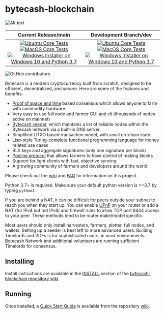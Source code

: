 # bytecash-blockchain

![Alt text](https://www.bytecash.net/img/bytecash_logo.svg)

| Current Release/main | Development Branch/dev |
|         :---:          |          :---:         |
| [![Ubuntu Core Tests](https://github.com/Bytecash-Network/bytecash-blockchain/actions/workflows/build-test-ubuntu-core.yml/badge.svg)](https://github.com/Bytecash-Network/bytecash-blockchain/actions/workflows/build-test-ubuntu-core.yml) [![MacOS Core Tests](https://github.com/Bytecash-Network/bytecash-blockchain/actions/workflows/build-test-macos-core.yml/badge.svg)](https://github.com/Bytecash-Network/bytecash-blockchain/actions/workflows/build-test-macos-core.yml) [![Windows Installer on Windows 10 and Python 3.7](https://github.com/Bytecash-Network/bytecash-blockchain/actions/workflows/build-windows-installer.yml/badge.svg)](https://github.com/Bytecash-Network/bytecash-blockchain/actions/workflows/build-windows-installer.yml)  |  [![Ubuntu Core Tests](https://github.com/Bytecash-Network/bytecash-blockchain/actions/workflows/build-test-ubuntu-core.yml/badge.svg?branch=dev)](https://github.com/Bytecash-Network/bytecash-blockchain/actions/workflows/build-test-ubuntu-core.yml) [![MacOS Core Tests](https://github.com/Bytecash-Network/bytecash-blockchain/actions/workflows/build-test-macos-core.yml/badge.svg?branch=dev)](https://github.com/Bytecash-Network/bytecash-blockchain/actions/workflows/build-test-macos-core.yml) [![Windows Installer on Windows 10 and Python 3.7](https://github.com/Bytecash-Network/bytecash-blockchain/actions/workflows/build-windows-installer.yml/badge.svg?branch=dev)](https://github.com/Bytecash-Network/bytecash-blockchain/actions/workflows/build-windows-installer.yml) |

![GitHub contributors](https://img.shields.io/github/contributors/Bytecash-Network/bytecash-blockchain?logo=GitHub)

Bytecash is a modern cryptocurrency built from scratch, designed to be efficient, decentralized, and secure. Here are some of the features and benefits:
* [Proof of space and time](https://docs.google.com/document/d/1tmRIb7lgi4QfKkNaxuKOBHRmwbVlGL4f7EsBDr_5xZE/edit) based consensus which allows anyone to farm with commodity hardware
* Very easy to use full node and farmer GUI and cli (thousands of nodes active on mainnet)
* [Bytecash seeder](https://github.com/Bytecash-Network/bytecash-blockchain/wiki/Bytecash-Seeder-User-Guide), which maintains a list of reliable nodes within the Bytecash network via a built-in DNS server.
* Simplified UTXO based transaction model, with small on-chain state
* Lisp-style Turing-complete functional [programming language](https://chialisp.com/) for money related use cases
* BLS keys and aggregate signatures (only one signature per block)
* [Pooling protocol](https://github.com/Bytecash-Network/bytecash-blockchain/wiki/Pooling-User-Guide) that allows farmers to have control of making blocks
* Support for light clients with fast, objective syncing
* A growing community of farmers and developers around the world

Please check out the [wiki](https://github.com/Bytecash-Network/bytecash-blockchain/wiki)
and [FAQ](https://github.com/Bytecash-Network/bytecash-blockchain/wiki/FAQ) for
information on this project.

Python 3.7+ is required. Make sure your default python version is >=3.7
by typing `python3`.

If you are behind a NAT, it can be difficult for peers outside your subnet to
reach you when they start up. You can enable
[UPnP](https://www.homenethowto.com/ports-and-nat/upnp-automatic-port-forward/)
on your router or add a NAT (for IPv4 but not IPv6) and firewall rules to allow
TCP port 8444 access to your peer.
These methods tend to be router make/model specific.

Most users should only install harvesters, farmers, plotter, full nodes, and wallets.
Setting up a seeder is best left to more advanced users.
Building Timelords and VDFs is for sophisticated users, in most environments.
Bytecash Network and additional volunteers are running sufficient Timelords
for consensus.

## Installing

Install instructions are available in the
[INSTALL](https://github.com/Bytecash-Network/bytecash-blockchain/wiki/INSTALL)
section of the
[bytecash-blockchain repository wiki](https://github.com/Bytecash-Network/bytecash-blockchain/wiki).

## Running

Once installed, a
[Quick Start Guide](https://github.com/Bytecash-Network/bytecash-blockchain/wiki/Quick-Start-Guide)
is available from the repository
[wiki](https://github.com/Bytecash-Network/bytecash-blockchain/wiki).
